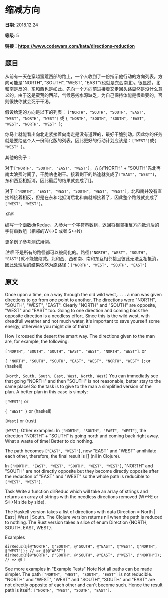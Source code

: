 # 缩减方向

**日期**: 2018.12.24

**等级**: 5

**链接：https://www.codewars.com/kata/directions-reduction**

## 题目
从前有一天在穿越蛮荒西部的路上，一个人收到了一份指示他行动的方向列表。方向可能是"NORTH", "SOUTH", "WEST", "EAST"(也就是东西南北)。很显然，北和南是反的，东和西也是如此。先向一个方向前进接着又走回头路显然是没什么意义的。由于这是蛮荒的西部，气候恶劣水源缺乏，为自己保持体能是很重要的，否则很快你就会死于干渴。


假设给定的方向是以下的列表：
`["NORTH", "SOUTH", "SOUTH", "EAST", "WEST", "NORTH", "WEST"]`
或
`{ "NORTH", "SOUTH", "SOUTH", "EAST", "WEST", "NORTH", "WEST" }`;

你马上就能看出向北走紧接着向南走是没有道理的，最好干脆别动。因此你的任务就是要给这个人一份简化版的列表，因此更好的行动计划应该是：`["WEST"]`或`{ "WEST" }`。

其他的例子：

对于`["NORTH", "SOUTH", "EAST", "WEST"]`，方向"NORTH" + "SOUTH"先北再南太浪费时间了，干脆啥也别干。接着剩下的路途就变成了`["EAST", "WEST"]`，东和西互相抵消，因此最后的结果就变成了[]。

对于 `["NORTH", "EAST", "WEST", "SOUTH", "WEST", "WEST"]`，北和南并没有直接邻接着相反，但是在东和北抵消后北和南就邻接着了，因此整个路线就变成了`["WEST", "WEST"]`。

*任务*

编写一个函数dirReduc，入参为一个字符串数组，返回将相邻相反方向抵消后的字符串数组（相邻的W<->E 或者 S<->N）

更多例子参考测试用例。

*注意*
不是所有的路径都可以被简化的。路径`["NORTH", "WEST", "SOUTH", "EAST"]`就不能被缩减。北和西、西和南、南和东互相邻接且彼此无法互相抵消，因此处理后的结果依然为原路径：`["NORTH", "WEST", "SOUTH", "EAST"]`





## 原文

Once upon a time, on a way through the old wild west,…
… a man was given directions to go from one point to another. The directions were "NORTH", "SOUTH", "WEST", "EAST". Clearly "NORTH" and "SOUTH" are opposite, "WEST" and "EAST" too. Going to one direction and coming back the opposite direction is a needless effort. Since this is the wild west, with dreadfull weather and not much water, it's important to save yourself some energy, otherwise you might die of thirst!

How I crossed the desert the smart way.
The directions given to the man are, for example, the following:

`["NORTH", "SOUTH", "SOUTH", "EAST", "WEST", "NORTH", "WEST"]`.
or

`{ "NORTH", "SOUTH", "SOUTH", "EAST", "WEST", "NORTH", "WEST" }`;
or (haskell)

`[North, South, South, East, West, North, West]`
You can immediatly see that going "NORTH" and then "SOUTH" is not reasonable, better stay to the same place! So the task is to give to the man a simplified version of the plan. A better plan in this case is simply:

`["WEST"]`
or

`{ "WEST" }`
or (haskell)

`[West]`
or (rust)

`[WEST]`;
Other examples:
In `["NORTH", "SOUTH", "EAST", "WEST"]`, the direction "NORTH" + "SOUTH" is going north and coming back right away. What a waste of time! Better to do nothing.

The path becomes `["EAST", "WEST"]`, now "EAST" and "WEST" annihilate each other, therefore, the final result is [] (nil in Clojure).

In `["NORTH", "EAST", "WEST", "SOUTH", "WEST", "WEST"]`, "NORTH" and "SOUTH" are not directly opposite but they become directly opposite after the reduction of "EAST" and "WEST" so the whole path is reducible to `["WEST", "WEST"]`.

Task
Write a function dirReduc which will take an array of strings and returns an array of strings with the needless directions removed (W<->E or S<->N side by side).

The Haskell version takes a list of directions with data Direction = North | East | West | South. The Clojure version returns nil when the path is reduced to nothing. The Rust version takes a slice of enum Direction {NORTH, SOUTH, EAST, WEST}.

Examples
```
dirReduc(@[@"NORTH", @"SOUTH", @"SOUTH", @"EAST", @"WEST", @"NORTH", @"WEST"]); // => @[@"WEST"]
dirReduc(@[@"NORTH", @"SOUTH", @"SOUTH", @"EAST", @"WEST", @"NORTH"]); // => @[]
```
See more examples in "Example Tests"
Note
Not all paths can be made simpler. The path `["NORTH", "WEST", "SOUTH", "EAST"]` is not reducible. "NORTH" and "WEST", "WEST" and "SOUTH", "SOUTH" and "EAST" are not directly opposite of each other and can't become such. Hence the result path is itself : `["NORTH", "WEST", "SOUTH", "EAST"]`.
